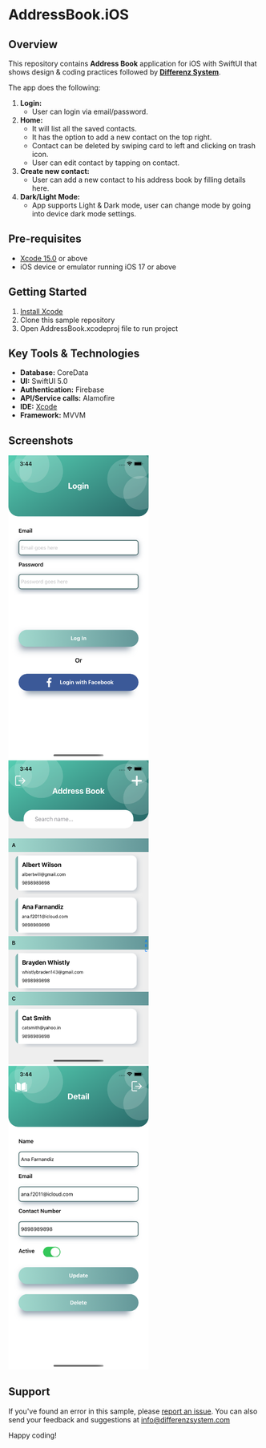 # AddressBook.iOS

## Overview
This repository contains **Address Book** application for iOS with SwiftUI that shows design & coding practices followed by **[Differenz System](http://www.differenzsystem.com?tab=readme-ov-file&utm_source=github&utm_medium=Addressbook_iOS_SwiftUI)**.

The app does the following:
1. **Login:** 
    - User can login via email/password. 
2. **Home:** 
    - It will list all the saved contacts. 
    - It has the option to add a new contact on the top right.
    - Contact can be deleted by swiping card to left and clicking on trash icon.
    - User can edit contact by tapping on contact.
3. **Create new contact:** 
    - User can add a new contact to his address book by filling details here.
4. **Dark/Light Mode:** 
    - App supports Light & Dark mode, user can change mode by going into device dark mode settings.

## Pre-requisites
- [Xcode 15.0](https://apps.apple.com/us/app/xcode/id497799835?mt=15) or above
- iOS device or emulator running iOS 17 or above

## Getting Started
1. [Install Xcode](https://developer.apple.com/xcode/)
2. Clone this sample repository
3. Open AddressBook.xcodeproj file to run project

## Key Tools & Technologies
- **Database:** CoreData
- **UI:** SwiftUI 5.0
- **Authentication:** Firebase
- **API/Service calls:** Alamofire
- **IDE:** [Xcode](https://developer.apple.com/xcode/)
- **Framework:** MVVM

## Screenshots
<img src="https://github.com/differenz-system/AddressBook.iOS/blob/master/ScreenShots/login.png" width="280"><img src="https://github.com/differenz-system/AddressBook.iOS/blob/master/ScreenShots/list.png" width="280"> <img src="https://github.com/differenz-system/AddressBook.iOS/blob/master/ScreenShots/detail.png" width="280"> 

## Support
If you've found an error in this sample, please [report an issue](https://github.com/differenz-system/Addressbook_iOS_SwiftUI/issues/new). You can also send your feedback and suggestions at info@differenzsystem.com

Happy coding!
